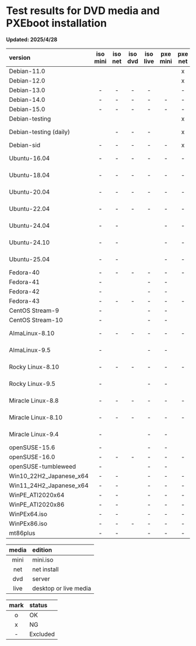 # **Test results for DVD media and PXEboot installation**  
  
**Updated: 2025/4/28**  
  
|         version          | iso mini| iso net | iso dvd | iso live| pxe mini| pxe net | pxe dvd | pxe live|      code name      | life |  release   |support end | long term  |    rhel    |         kerne         |     note     |
| :----------------------- | :-----: | :-----: | :-----: | :-----: | :-----: | :-----: | :-----: | :-----: | :------------------ | :--: | :--------: | :--------: | :--------: | :--------: | :-------------------- | :----------- |
| Debian-11.0              |         |         |         |         |         |    x    |    x    |    x    | Bullseye            | LTS  | 2021/08/14 | 2024/08/15 | 2026/08/31 |            | 5.10                  | oldstable    |
| Debian-12.0              |         |         |         |         |         |    x    |    x    |    x    | Bookworm            |      | 2023/06/10 | 2026/06/xx | 2028/06/xx |            | 6.1                   | stable       |
| Debian-13.0              |    -    |    -    |    -    |    -    |         |    -    |    -    |    -    | Trixie              |      | 2025/xx/xx | 20xx/xx/xx | 20xx/xx/xx |            |                       | testing      |
| Debian-14.0              |    -    |    -    |    -    |    -    |    -    |    -    |    -    |    -    | Forky               |      | 2027/xx/xx | 20xx/xx/xx | 20xx/xx/xx |            |                       |              |
| Debian-15.0              |    -    |    -    |    -    |    -    |    -    |    -    |    -    |    -    | Duke                |      | 20xx/xx/xx | 20xx/xx/xx | 20xx/xx/xx |            |                       |              |
| Debian-testing           |         |         |         |         |         |    x    |    x    |    x    | Testing             |      | 20xx/xx/xx | 20xx/xx/xx | 20xx/xx/xx |            |                       | testing      |
| Debian-testing (daily)   |         |    -    |    -    |    -    |         |    x    |    x    |    x    | Testing daily build |      | 20xx/xx/xx | 20xx/xx/xx | 20xx/xx/xx |            |                       | testing      |
| Debian-sid               |    -    |    -    |    -    |    -    |    -    |    x    |    x    |    x    | SID                 |      | 20xx/xx/xx | 20xx/xx/xx | 20xx/xx/xx |            |                       | sid          |
| Ubuntu-16.04             |    -    |    -    |    -    |    -    |    -    |    -    |    -    |    -    | Xenial Xerus        | LTS  | 2016/04/21 | 2021/04/30 | 2026/04/23 |            | 4.4                   |              |
| Ubuntu-18.04             |    -    |    -    |    -    |    -    |    -    |    -    |    -    |    -    | Bionic Beaver       | LTS  | 2018/04/26 | 2023/05/31 | 2028/04/26 |            | 4.15                  |              |
| Ubuntu-20.04             |    -    |    -    |    -    |    -    |    -    |    -    |    -    |    -    | Focal Fossa         |      | 2020/04/23 | 2025/05/29 | 2030/04/23 |            | 5.4                   |              |
| Ubuntu-22.04             |    -    |    -    |    -    |    -    |    -    |    -    |    -    |    -    | Jammy Jellyfish     |      | 2022/04/21 | 2027/06/01 | 2032/04/21 |            | 5.15 or 5.17          |              |
| Ubuntu-24.04             |    -    |    -    |         |         |    -    |    -    |         |         | Noble Numbat        |      | 2024/04/25 | 2029/05/31 | 2034/04/25 |            | 6.8                   |              |
| Ubuntu-24.10             |    -    |    -    |         |         |    -    |    -    |         |         | Oracular Oriole     |      | 2024/10/10 | 2025/07/xx |            |            | 6.11                  |              |
| Ubuntu-25.04             |    -    |    -    |         |         |    -    |    -    |         |         | Plucky Puffin       |      | 2025/04/17 | 2026/01/xx |            |            | 6.14                  |              |
| Fedora-40                |    -    |    -    |    -    |    -    |    -    |    -    |    -    |    -    |                     |      | 2024/04/23 | 2025/05/28 |            |            | 6.8                   |              |
| Fedora-41                |    -    |         |         |    -    |    -    |         |         |    -    |                     |      | 2024/10/29 | 2025/11/19 |            |            | 6.11                  |              |
| Fedora-42                |    -    |         |         |    -    |    -    |         |         |    -    |                     |      | 2025/04/15 | 2026/05/13 |            |            | 6.14                  |              |
| Fedora-43                |    -    |    -    |    -    |    -    |    -    |    -    |    -    |    -    |                     |      | 2025/11/11 | 2026/12/02 |            |            |                       |              |
| CentOS Stream-9          |    -    |         |         |    -    |    -    |         |         |    -    |                     |      | 2021/12/03 | 2027/05/31 |            |            | 5.14.0                |              |
| CentOS Stream-10         |    -    |         |         |    -    |    -    |         |         |    -    | Coughlan            |      | 2024/12/12 | 2030/01/01 |            |            | 6.12.0                |              |
| AlmaLinux-8.10           |    -    |    -    |    -    |    -    |    -    |    -    |    -    |    -    | Cerulean Leopard    |      | 2024/05/28 |            |            | 2024/05/22 | 4.18.0-553            |              |
| AlmaLinux-9.5            |    -    |         |         |    -    |    -    |         |         |    -    | Teal Serval         |      | 2024/11/18 |            |            | 2024/11/13 | 5.14.0-503.11.1       |              |
| Rocky Linux-8.10         |    -    |    -    |    -    |    -    |    -    |    -    |    -    |    -    | Green Obsidian      |      | 2024/05/30 |            |            | 2024/05/22 | 4.18.0-553            |              |
| Rocky Linux-9.5          |    -    |         |         |    -    |    -    |         |         |    -    | Blue Onyx           |      | 2024/11/19 |            |            | 2024/11/12 | 5.14.0-503.14.1       |              |
| Miracle Linux-8.8        |    -    |    -    |    -    |    -    |    -    |    -    |    -    |    -    |                     |      | 2023/10/05 |            |            | 2023/05/16 | 4.18.0-477.el8        |              |
| Miracle Linux-8.10       |    -    |    -    |    -    |    -    |    -    |    -    |    -    |    -    | Peony               |      | 2024/10/17 |            |            | 2024/05/22 | 4.18.0-553.el8_10     |              |
| Miracle Linux-9.4        |    -    |         |         |    -    |    -    |         |         |    -    | Feige               |      | 2024/09/02 |            |            | 2024/04/30 | 5.14.0-427.13.1.el9_4 |              |
| openSUSE-15.6            |    -    |         |         |    -    |    -    |         |         |    -    |                     |      | 2024/06/12 | 2025/12/31 |            |            | 6.4                   |              |
| openSUSE-16.0            |    -    |    -    |    -    |    -    |    -    |    -    |    -    |    -    |                     |      | 2025/10/xx | 20xx/xx/xx |            |            |                       |              |
| openSUSE-tumbleweed      |    -    |         |         |    -    |    -    |         |         |    -    |                     |      | 2014/11/xx | 20xx/xx/xx |            |            |                       |              |
| Win10_22H2_Japanese_x64  |    -    |    -    |         |    -    |    -    |    -    |         |    -    |                     |      | 20xx/xx/xx | 20xx/xx/xx |            |            |                       |              |
| Win11_24H2_Japanese_x64  |    -    |    -    |         |    -    |    -    |    -    |         |    -    |                     |      | 20xx/xx/xx | 20xx/xx/xx |            |            |                       |              |
| WinPE_ATI2020x64         |    -    |    -    |         |    -    |    -    |    -    |         |    -    |                     |      | 20xx/xx/xx | 20xx/xx/xx |            |            |                       |              |
| WinPE_ATI2020x86         |    -    |    -    |         |    -    |    -    |    -    |         |    -    |                     |      | 20xx/xx/xx | 20xx/xx/xx |            |            |                       |              |
| WinPEx64.iso             |    -    |    -    |         |    -    |    -    |    -    |         |    -    |                     |      | 20xx/xx/xx | 20xx/xx/xx |            |            |                       |              |
| WinPEx86.iso             |    -    |    -    |    -    |    -    |    -    |    -    |    -    |    -    |                     |      | 20xx/xx/xx | 20xx/xx/xx |            |            |                       |              |
| mt86plus                 |    -    |    -    |         |    -    |    -    |    -    |         |    -    |                     |      | 20xx/xx/xx | 20xx/xx/xx |            |            |                       |              |
  
| media |        edition        |
| :---: | :-------------------- |
| mini  | mini.iso              |
| net   | net install           |
| dvd   | server                |
| live  | desktop or live media |
  
| mark |  status  |
| :--: | :------- |
|  o   | OK       |
|  x   | NG       |
|  -   | Excluded |
  